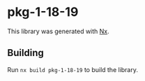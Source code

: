 # pkg-1-18-19

This library was generated with [Nx](https://nx.dev).

## Building

Run `nx build pkg-1-18-19` to build the library.
